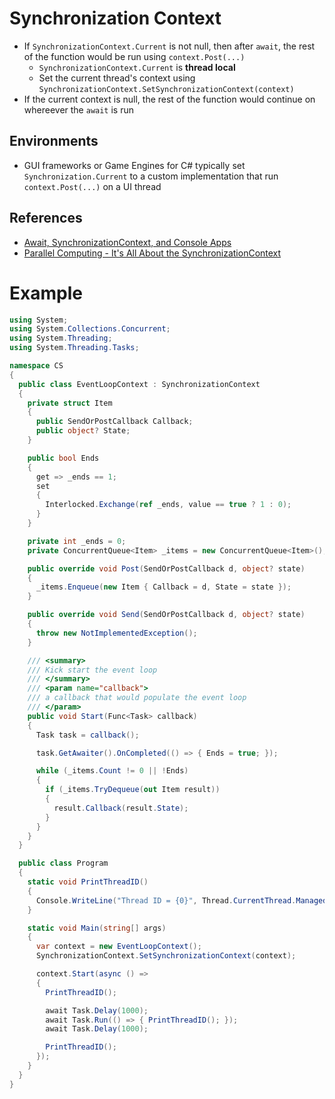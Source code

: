 # Synchronization Context

- If `SynchronizationContext.Current` is not null, then after `await`, the rest
  of the function would be run using `context.Post(...)`
  - `SynchronizationContext.Current` is **thread local**
  - Set the current thread's context using
    `SynchronizationContext.SetSynchronizationContext(context)`
- If the current context is null, the rest of the function would continue on
  whereever the `await` is run

## Environments

- GUI frameworks or Game Engines for C# typically set `Synchronization.Current`
  to a custom implementation that run `context.Post(...)` on a UI thread

## References

- [Await, SynchronizationContext, and Console Apps](https://devblogs.microsoft.com/pfxteam/await-synchronizationcontext-and-console-apps/)
- [Parallel Computing - It's All About the SynchronizationContext](https://docs.microsoft.com/en-us/archive/msdn-magazine/2011/february/msdn-magazine-parallel-computing-it-s-all-about-the-synchronizationcontext)

# Example

```cs
using System;
using System.Collections.Concurrent;
using System.Threading;
using System.Threading.Tasks;

namespace CS
{
  public class EventLoopContext : SynchronizationContext
  {
    private struct Item
    {
      public SendOrPostCallback Callback;
      public object? State;
    }

    public bool Ends
    {
      get => _ends == 1;
      set
      {
        Interlocked.Exchange(ref _ends, value == true ? 1 : 0);
      }
    }

    private int _ends = 0;
    private ConcurrentQueue<Item> _items = new ConcurrentQueue<Item>();

    public override void Post(SendOrPostCallback d, object? state)
    {
      _items.Enqueue(new Item { Callback = d, State = state });
    }

    public override void Send(SendOrPostCallback d, object? state)
    {
      throw new NotImplementedException();
    }

    /// <summary>
    /// Kick start the event loop
    /// </summary>
    /// <param name="callback">
    /// a callback that would populate the event loop
    /// </param>
    public void Start(Func<Task> callback)
    {
      Task task = callback();

      task.GetAwaiter().OnCompleted(() => { Ends = true; });

      while (_items.Count != 0 || !Ends)
      {
        if (_items.TryDequeue(out Item result))
        {
          result.Callback(result.State);
        }
      }
    }
  }

  public class Program
  {
    static void PrintThreadID()
    {
      Console.WriteLine("Thread ID = {0}", Thread.CurrentThread.ManagedThreadId);
    }

    static void Main(string[] args)
    {
      var context = new EventLoopContext();
      SynchronizationContext.SetSynchronizationContext(context);

      context.Start(async () =>
      {
        PrintThreadID();

        await Task.Delay(1000);
        await Task.Run(() => { PrintThreadID(); });
        await Task.Delay(1000);

        PrintThreadID();
      });
    }
  }
}

```
